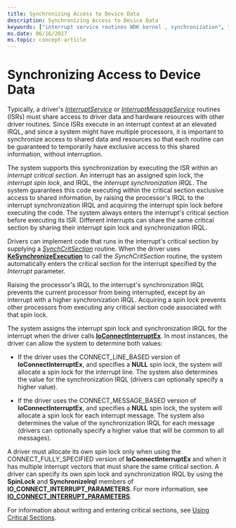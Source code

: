 ```yaml
---
title: Synchronizing Access to Device Data
description: Synchronizing Access to Device Data
keywords: ["interrupt service routines WDK kernel , synchronization", "ISRs WDK kernel , synchronization", "interrupt objects WDK kernel , synchronization", "synchronization WDK kernel , interrupts", "single interrupt vectors WDK kernel", "critical section routines WDK kernel", "interrupt spin locks WDK kernel", "spin locks WDK kernel", "synchronization WDK kernel , device data access", "SynchCritSection", "SynchronizeIrql", "SpinLock parameter"]
ms.date: 06/16/2017
ms.topic: concept-article
---
```


# Synchronizing Access to Device Data





Typically, a driver's [*InterruptService*](/windows-hardware/drivers/ddi/wdm/nc-wdm-kservice_routine) or [*InterruptMessageService*](/windows-hardware/drivers/ddi/wdm/nc-wdm-kmessage_service_routine) routines (ISRs) must share access to driver data and hardware resources with other driver routines. Since ISRs execute in an interrupt context at an elevated IRQL, and since a system might have multiple processors, it is important to synchronize access to shared data and resources so that each routine can be guaranteed to temporarily have exclusive access to this shared information, without interruption.

The system supports this synchronization by executing the ISR within an *interrupt critical section*. An interrupt has an assigned spin lock, the *interrupt spin lock*, and IRQL, the *interrupt synchronization IRQL*. The system guarantees this code executing within the critical section exclusive access to shared information, by raising the processor's IRQL to the interrupt synchronization IRQL and acquiring the interrupt spin lock before executing the code. The system always enters the interrupt's critical section before executing its ISR. Different interrupts can share the same critical section by sharing their interrupt spin lock and synchronization IRQL.

Drivers can implement code that runs in the interrupt's critical section by supplying a [*SynchCritSection*](/windows-hardware/drivers/ddi/wdm/nc-wdm-ksynchronize_routine) routine. When the driver uses [**KeSynchronizeExecution**](/windows-hardware/drivers/ddi/wdm/nf-wdm-kesynchronizeexecution) to call the *SynchCritSection* routine, the system automatically enters the critical section for the interrupt specified by the *Interrupt* parameter.

Raising the processor's IRQL to the interrupt's synchronization IRQL prevents the current processor from being interrupted, except by an interrupt with a higher synchronization IRQL. Acquiring a spin lock prevents other processors from executing any critical section code associated with that spin lock.

The system assigns the interrupt spin lock and synchronization IRQL for the interrupt when the driver calls [**IoConnectInterruptEx**](/windows-hardware/drivers/ddi/wdm/nf-wdm-ioconnectinterruptex). In most instances, the driver can allow the system to determine both values:

-   If the driver uses the CONNECT\_LINE\_BASED version of **IoConnectInterruptEx**, and specifies a **NULL** spin lock, the system will allocate a spin lock for the interrupt line. The system also determines the value for the synchronization IRQL (drivers can optionally specify a higher value).

-   If the driver uses the CONNECT\_MESSAGE\_BASED version of **IoConnectInterruptEx**, and specifies a **NULL** spin lock, the system will allocate a spin lock for each interrupt message. The system also determines the value of the synchronization IRQL for each message (drivers can optionally specify a higher value that will be common to all messages).


A driver must allocate its own spin lock only when using the CONNECT\_FULLY\_SPECIFIED version of **IoConnectInterruptEx** and when it has multiple interrupt vectors that must share the same critical section. A driver can specify its own spin lock and synchronization IRQL by using the **SpinLock** and **SynchronizeIrql** members of **IO\_CONNECT\_INTERRUPT\_PARAMETERS**. For more information, see [**IO\_CONNECT\_INTERRUPT\_PARAMETERS**](/windows-hardware/drivers/ddi/wdm/ns-wdm-_io_connect_interrupt_parameters).

For information about writing and entering critical sections, see [Using Critical Sections](using-critical-sections.md).

 

